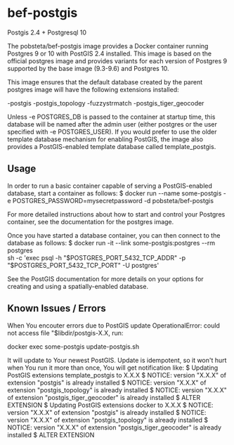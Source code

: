 # bef-postgis
Postgis 2.4 + Postgresql 10

The pobsteta/bef-postgis image provides a Docker container running Postgres 9 or 10 with PostGIS 2.4 installed. This image is based on the official postgres image and provides variants for each version of Postgres 9 supported by the base image (9.3-9.6) and Postgres 10.

This image ensures that the default database created by the parent postgres image will have the following extensions installed:

-postgis
-postgis_topology
-fuzzystrmatch
-postgis_tiger_geocoder

Unless -e POSTGRES_DB is passed to the container at startup time, this database will be named after the admin user (either postgres or the user specified with -e POSTGRES_USER). If you would prefer to use the older template database mechanism for enabling PostGIS, the image also provides a PostGIS-enabled template database called template_postgis.

## Usage
In order to run a basic container capable of serving a PostGIS-enabled database, start a container as follows:
$ docker run --name some-postgis -e POSTGRES_PASSWORD=mysecretpassword -d pobsteta/bef-postgis

For more detailed instructions about how to start and control your Postgres container, see the documentation for the postgres image.

Once you have started a database container, you can then connect to the database as follows:
$ docker run -it --link some-postgis:postgres --rm postgres \
    sh -c 'exec psql -h "$POSTGRES_PORT_5432_TCP_ADDR" -p "$POSTGRES_PORT_5432_TCP_PORT" -U postgres'

See the PostGIS documentation for more details on your options for creating and using a spatially-enabled database.

## Known Issues / Errors
When You encouter errors due to PostGIS update OperationalError: could not access file "$libdir/postgis-X.X, run:

docker exec some-postgis update-postgis.sh

It will update to Your newest PostGIS. Update is idempotent, so it won't hurt when You run it more than once, You will get notification like:
$ Updating PostGIS extensions template_postgis to X.X.X
$ NOTICE:  version "X.X.X" of extension "postgis" is already installed
$ NOTICE:  version "X.X.X" of extension "postgis_topology" is already installed
$ NOTICE:  version "X.X.X" of extension "postgis_tiger_geocoder" is already installed
$ ALTER EXTENSION
$ Updating PostGIS extensions docker to X.X.X
$ NOTICE:  version "X.X.X" of extension "postgis" is already installed
$ NOTICE:  version "X.X.X" of extension "postgis_topology" is already installed
$ NOTICE:  version "X.X.X" of extension "postgis_tiger_geocoder" is already installed
$ ALTER EXTENSION
